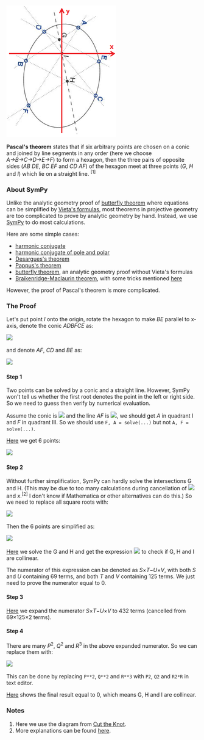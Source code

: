 <img src="diagrams/pascal.png">

**Pascal's theorem** states that if six arbitrary points are chosen on a conic and joined by line segments in any order (here we choose *A→B→C→D→E→F*) to form a hexagon, then the three pairs of opposite sides (*AB DE*, *BC EF* and *CD AF*) of the hexagon meet at three points (*G*, *H* and *I*) which lie on a straight line. <sup>[1]</sup>

### About SymPy

Unlike the analytic geometry proof of [butterfly theorem](butterfly.md) where equations can be simplified by [Vieta's formulas](https://en.wikipedia.org/wiki/Vieta%27s_formulas), most theorems in projective geometry are too complicated to prove by analytic geometry by hand. Instead, we use [SymPy](https://en.wikipedia.org/wiki/SymPy) to do most calculations.

Here are some simple cases:

- [harmonic conjugate](projective/harmonic.py)
- [harmonic conjugate of pole and polar](projective/pole-polar.py)
- [Desargues's theorem](desargues.md)
- [Pappus's theorem](projective/pappus.py)
- [butterfly theorem](projective/butterfly.py), an analytic geometry proof without Vieta's formulas
- [Braikenridge-Maclaurin theorem](projective/braikenridge-maclaurin.py), with some tricks mentioned [here](https://math.stackexchange.com/a/4236022/919440)

However, the proof of Pascal's theorem is more complicated.

### The Proof

Let's put point *I* onto the origin, rotate the hexagon to make *BE* parallel to x-axis, denote the conic *ADBFCE* as:

<img src="https://latex.codecogs.com/gif.latex?ax^2+bxy+cy^2+dx+ey+f=0">

and denote *AF*, *CD* and *BE* as:

<img src="https://latex.codecogs.com/gif.latex?\begin{cases}AF:y=gx\\CD:y=hx\\BE:y=k\end{cases}">

#### Step 1

Two points can be solved by a conic and a straight line. However, SymPy won't tell us whether the first root denotes the point in the left or right side. So we need to guess then verify by numerical evaluation.

Assume the conic is <img src="https://latex.codecogs.com/gif.latex?x^2+y^2-1=0"> and the line *AF* is <img src="https://latex.codecogs.com/gif.latex?y=x">, we should get *A* in quadrant I and *F* in quadrant III. So we should use `F, A = solve(...)` but not `A, F = solve(...)`.

[Here](projective/pascal1.py) we get 6 points:

<img src="https://latex.codecogs.com/gif.latex?\begin{cases}x_\text{A}=-(d+eg-\sqrt{-4af-4bfg-4cfg^2+d^2+2deg+e^2g^2})/2(a+bg+cg^2)\\x_\text{B}=-(bk+d+\sqrt{-4ack^2-4aek-4af+b^2k^2+2bdk+d^2})/2a\\x_\text{C}=-(d+eh-\sqrt{-4af-4bfh-4cfh^2+d^2+2deh+e^2h^2})/2(a+bh+ch^2)\\x_\text{D}=-(d+eh+\sqrt{-4af-4bfh-4cfh^2+d^2+2deh+e^2h^2})/2(a+bh+ch^2)\\x_\text{E}=-(bk+d-\sqrt{-4ack^2-4aek-4af+b^2k^2+2bdk+d^2})/2a\\x_\text{F}=-(d+eg+\sqrt{-4af-4bfg-4cfg^2+d^2+2deg+e^2g^2})/2(a+2bg+2cg^2)\end{cases}">

#### Step 2

Without further simplification, SymPy can hardly solve the intersections G and H. (This may be due to too many calculations during cancellation of <img src="https://latex.codecogs.com/gif.latex?\sqrt{x}^2"> and *x*.<sup>[2]</sup> I don't know if Mathematica or other alternatives can do this.) So we need to replace all square roots with:

<img src="https://latex.codecogs.com/gif.latex?\begin{cases}P=\sqrt{-4af-4bfg-4cfg^2+d^2+2deg+e^2g^2}\\Q=\sqrt{-4af-4bfh-4cfh^2+d^2+2deh+e^2h^2}\\R=\sqrt{-4ack^2-4aek-4af+b^2k^2+2bdk+d^2}\end{cases}">

Then the 6 points are simplified as:

<img src="https://latex.codecogs.com/gif.latex?\begin{cases}x_\text{A}=-(d+eg-P)/2(a+bg+cg^2)\\x_\text{B}=-(bk+d+R)/2a\\x_\text{C}=-(d+eh-Q)/2(a+bh+ch^2)\\x_\text{D}=-(d+eh+Q)/2(a+bh+ch^2)\\x_\text{E}=-(bk+d-R)/2a\\x_\text{F}=-(d+eg+P)/2(a+2bg+2cg^2)\end{cases}">

[Here](projective/pascal2.py) we solve the G and H and get the expression <img src="https://latex.codecogs.com/gif.latex?x_\text{G}y_\text{H}-x_\text{H}y_\text{G}"> to check if G, H and I are collinear.

The numerator of this expression can be denoted as *S*×*T*−*U*×*V*, with both *S* and *U* containing 69 terms, and both *T* and *V* containing 125 terms. We just need to prove the numerator equal to 0.

#### Step 3

[Here](projective/pascal3.py) we expand the numerator *S*×*T*−*U*×*V* to 432 terms (cancelled from 69×125×2 terms).

#### Step 4

There are many *P*<sup>2</sup>, *Q*<sup>2</sup> and *R*<sup>3</sup> in the above expanded numerator. So we can replace them with:

<img src="https://latex.codecogs.com/gif.latex?\begin{cases}P^2=-4af-4bfg-4cfg^2+d^2+2deg+e^2g^2\\Q^2=-4af-4bfh-4cfh^2+d^2+2deh+e^2h^2\\R^2=-4ack^2-4aek-4af+b^2k^2+2bdk+d^2\end{cases}">

This can be done by replacing `P**2`, `Q**2` and `R**3` with `P2`, `Q2` and `R2*R` in text editor.

[Here](projective/pascal4.py) shows the final result equal to 0, which means G, H and I are collinear.

### Notes

1. Here we use the diagram from [Cut the Knot](https://www.cut-the-knot.org/Generalization/OverlookedPascal.shtml).
2. More explanations can be found [here](https://docs.sympy.org/latest/tutorial/simplification.html).